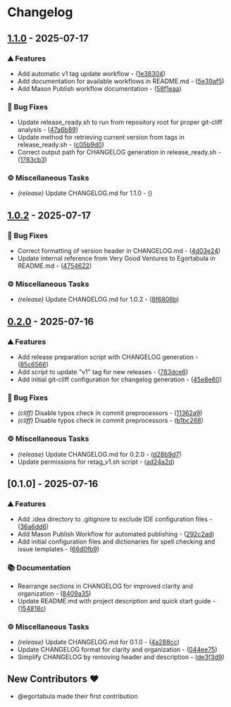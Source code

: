 # Changelog
## [1.1.0](https://github.com/egortabula/egortabula_workflows/compare/v1.0.2..v1.1.0) - 2025-07-17

### ⛰️  Features

- Add automatic v1 tag update workflow - ([1e38304](https://github.com/egortabula/egortabula_workflows/commit/1e3830489f3753e6a4c8a013e036f0963a239608))
- Add documentation for available workflows in README.md - ([5e39af5](https://github.com/egortabula/egortabula_workflows/commit/5e39af52b4562cf64057ffce359118dba53b1068))
- Add Mason Publish workflow documentation - ([58f1eaa](https://github.com/egortabula/egortabula_workflows/commit/58f1eaaff0544313578d9c2e582c1e7611827fa3))

### 🐛 Bug Fixes

- Update release_ready.sh to run from repository root for proper git-cliff analysis - ([47a6b89](https://github.com/egortabula/egortabula_workflows/commit/47a6b898b370c03eb717bcca2aea792b0828d2e0))
- Update method for retrieving current version from tags in release_ready.sh - ([c05b9d0](https://github.com/egortabula/egortabula_workflows/commit/c05b9d0f8e6362003130107b3a61d7841ba6e1c5))
- Correct output path for CHANGELOG generation in release_ready.sh - ([1783cb3](https://github.com/egortabula/egortabula_workflows/commit/1783cb3c96775b71b3e9e8bb502e22039e5c805f))

### ⚙️ Miscellaneous Tasks

- *(release)* Update CHANGELOG.md for 1.1.0 - ([](https://github.com/egortabula/egortabula_workflows/commit/))
## [1.0.2](https://github.com/egortabula/egortabula_workflows/compare/v0.2.0..v1.0.2) - 2025-07-17

### 🐛 Bug Fixes

- Correct formatting of version header in CHANGELOG.md - ([4d03e24](https://github.com/egortabula/egortabula_workflows/commit/4d03e24a68186c0297aa6a5d9fcca9d491075d6c))
- Update internal reference from Very Good Ventures to Egortabula in README.md - ([4754622](https://github.com/egortabula/egortabula_workflows/commit/47546226317f6ad3a85689170814b472a508ea15))

### ⚙️ Miscellaneous Tasks

- *(release)* Update CHANGELOG.md for 1.0.2 - ([8f6806b](https://github.com/egortabula/egortabula_workflows/commit/8f6806b98033e27a7d91260a996b02772b932635))
## [0.2.0](https://github.com/egortabula/egortabula_workflows/compare/v0.1.0..v0.2.0) - 2025-07-16

### ⛰️  Features

- Add release preparation script with CHANGELOG generation - ([85c6566](https://github.com/egortabula/egortabula_workflows/commit/85c656617b7ad36e231dd1ddfca77acc77d5f888))
- Add script to update "v1" tag for new releases - ([783dce6](https://github.com/egortabula/egortabula_workflows/commit/783dce603dde08dc836127caba139bb7ad4e6a57))
- Add initial git-cliff configuration for changelog generation - ([45e8e60](https://github.com/egortabula/egortabula_workflows/commit/45e8e6094c2a1405f4dab0f482ac9ae41db0d131))

### 🐛 Bug Fixes

- *(cliff)* Disable typos check in commit preprocessors - ([11362a9](https://github.com/egortabula/egortabula_workflows/commit/11362a96f1696504a134a3f647ebd4db4deeb5ed))
- *(cliff)* Disable typos check in commit preprocessors - ([b1bc268](https://github.com/egortabula/egortabula_workflows/commit/b1bc268c144ebeee0b294bd0bf227b1d8ac8acae))

### ⚙️ Miscellaneous Tasks

- *(release)* Update CHANGELOG.md for 0.2.0 - ([d28b9d7](https://github.com/egortabula/egortabula_workflows/commit/d28b9d733459c043822229e811a5fa15bf6efcec))
- Update permissions for retag_v1.sh script - ([ad24a2d](https://github.com/egortabula/egortabula_workflows/commit/ad24a2d6c8ad2b9cb958d6bbe449b2774b18ebaf))
## [0.1.0] - 2025-07-16

### ⛰️  Features

- Add .idea directory to .gitignore to exclude IDE configuration files - ([36a6dd6](https://github.com/egortabula/egortabula_workflows/commit/36a6dd64d79c33c9fc761b4aa36f5ce71114a047))
- Add Mason Publish Workflow for automated publishing - ([292c2ad](https://github.com/egortabula/egortabula_workflows/commit/292c2ad53f8ff2671bc744506bf20a437f21e9d6))
- Add initial configuration files and dictionaries for spell checking and issue templates - ([66d0fb9](https://github.com/egortabula/egortabula_workflows/commit/66d0fb91d4cc3badb8d98238c176e503c7224db6))

### 📚 Documentation

- Rearrange sections in CHANGELOG for improved clarity and organization - ([8409a35](https://github.com/egortabula/egortabula_workflows/commit/8409a35fbbd2bfecc3db2e2096ad4953d4bd6037))
- Update README.md with project description and quick start guide - ([154818c](https://github.com/egortabula/egortabula_workflows/commit/154818cf4155f2623183d1d5858c65f2042db631))

### ⚙️ Miscellaneous Tasks

- *(release)* Update CHANGELOG.md for 0.1.0 - ([4a288cc](https://github.com/egortabula/egortabula_workflows/commit/4a288cc476c8d743a91e9188db3e710d1117c854))
- Update CHANGELOG format for clarity and organization - ([044ee75](https://github.com/egortabula/egortabula_workflows/commit/044ee75243d3b3800ec4576ac078efc904f708d4))
- Simplify CHANGELOG by removing header and description - ([de3f3d9](https://github.com/egortabula/egortabula_workflows/commit/de3f3d9d36ed3bb83aa584a9de292ae054fdffe6))

## New Contributors ❤️

* @egortabula made their first contribution<!-- generated by git-cliff -->

